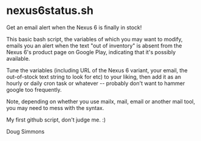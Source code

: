 # nexus6status.sh

Get an email alert when the Nexus 6 is finally in stock!

This basic bash script, the variables of which you may want to modify, emails you an alert when the text "out of inventory" is absent from the Nexus 6's product page on Google Play, indicating that it's possibly available.

Tune the variables (including URL of the Nexus 6 variant, your email, the out-of-stock text string to look for etc) to your liking, then add it as an hourly or daily cron task or whatever -- probably don't want to hammer google too frequently. 

Note, depending on whether you use mailx, mail, email or another mail tool, you may need to mess with the syntax.

My first github script, don't judge me. :)

Doug Simmons
